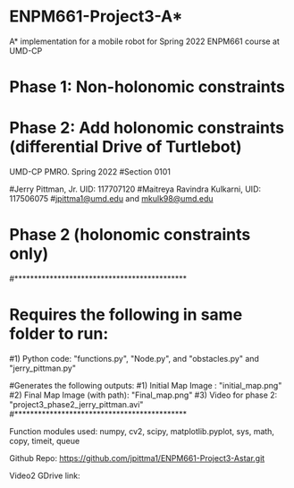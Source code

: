 # ENPM661-Project3-A*
A* implementation for a mobile robot for Spring 2022 ENPM661 course at UMD-CP
# Phase 1: Non-holonomic constraints
# Phase 2: Add holonomic constraints (differential Drive of Turtlebot)

UMD-CP PMRO. Spring 2022
#Section 0101

#Jerry Pittman, Jr. UID: 117707120
#Maitreya Ravindra Kulkarni, UID: 117506075
#jpittma1@umd.edu and mkulk98@umd.edu 


# Phase 2 (holonomic constraints only)
#********************************************
# Requires the following in same folder to run:
#1) Python code: "functions.py", "Node.py", and "obstacles.py" and "jerry_pittman.py"

#Generates the following outputs:
#1) Initial Map Image : "initial_map.png"
#2) Final Map Image (with path): "Final_map.png"
#3) Video for phase 2: "project3_phase2_jerry_pittman.avi"
#********************************************


Function modules used: numpy, cv2, scipy, matplotlib.pyplot, sys, math, copy, timeit, queue

Github Repo: https://github.com/jpittma1/ENPM661-Project3-Astar.git

Video2 GDrive link: 
